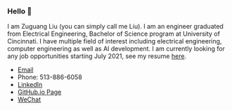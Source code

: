 ### Hello 👋

I am Zuguang Liu (you can simply call me Liu). I am an engineer graduated from Electrical Engineering, Bachelor of Science program at University of Cincinnati. 
I have multiple field of interest including electrical engineering, computer engineering as well as AI development.
I am currently looking for any job opportunities starting July 2021, see my resume [here](https://github.com/liu2z2/resume/releases/tag/latest).

- [Email](liu2z2@mail.uc.edu)
- Phone: 513-886-6058
- [LinkedIn](https://www.linkedin.com/in/liu-uc/)
- [GitHub.io Page](https://liu2z2.github.io/)
- [WeChat](https://liu2z2.github.io/images/about/wechat-qr.png)
